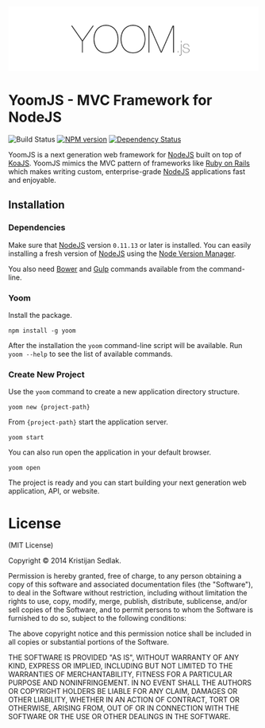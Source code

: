 ![YoomJS](https://raw.githubusercontent.com/xpepermint/yoomjs/master/logo.png)

# YoomJS - MVC Framework for NodeJS

![Build Status](https://travis-ci.org/xpepermint/yoomjs.svg?branch=master)
[![NPM version](https://badge.fury.io/js/yoom.svg)](http://badge.fury.io/js/yoom)
[![Dependency Status](https://gemnasium.com/xpepermint/yoomjs.svg)](https://gemnasium.com/xpepermint/yoomjs)

YoomJS is a next generation web framework for [NodeJS](http://nodejs.org/) built on top of [KoaJS](http://koajs.com/). YoomJS mimics the MVC pattern of frameworks like [Ruby on Rails](http://rubyonrails.org/) which makes writing custom, enterprise-grade [NodeJS](http://nodejs.org/) applications fast and enjoyable.

## Installation

### Dependencies

Make sure that [NodeJS](http://nodejs.org/) version `0.11.13` or later is installed. You can easily installing a fresh version of [NodeJS](http://nodejs.org/) using the [Node Version Manager](https://github.com/creationix/nvm).

You also need [Bower](http://www.bowserjs.org/) and [Gulp](http://gulpjs.com/) commands available from the command-line.

### Yoom

Install the package.

```
npm install -g yoom
```

After the installation the `yoom` command-line script will be available. Run `yoom --help` to see the list of available commands.

### Create New Project

Use the `yoom` command to create a new application directory structure.

```
yoom new {project-path}
```

From `{project-path}` start the application server.

```
yoom start
```

You can also run open the application in your default browser.

```
yoom open
```

The project is ready and you can start building your next generation web application, API, or website.


# License

(MIT License)

Copyright © 2014 Kristijan Sedlak.

Permission is hereby granted, free of charge, to any person obtaining a copy of this software and associated documentation files (the "Software"), to deal in the Software without restriction, including without limitation the rights to use, copy, modify, merge, publish, distribute, sublicense, and/or sell copies of the Software, and to permit persons to whom the Software is furnished to do so, subject to the following conditions:

The above copyright notice and this permission notice shall be included in all copies or substantial portions of the Software.

THE SOFTWARE IS PROVIDED "AS IS", WITHOUT WARRANTY OF ANY KIND, EXPRESS OR IMPLIED, INCLUDING BUT NOT LIMITED TO THE WARRANTIES OF MERCHANTABILITY, FITNESS FOR A PARTICULAR PURPOSE AND NONINFRINGEMENT. IN NO EVENT SHALL THE AUTHORS OR COPYRIGHT HOLDERS BE LIABLE FOR ANY CLAIM, DAMAGES OR OTHER LIABILITY, WHETHER IN AN ACTION OF CONTRACT, TORT OR OTHERWISE, ARISING FROM, OUT OF OR IN CONNECTION WITH THE SOFTWARE OR THE USE OR OTHER DEALINGS IN THE SOFTWARE.



<!--

## TO-DO / NOTES

* upgrade mongoose to use utils.inflactors
* emit events .on()
* I18n, add functions for date, string, arrays manipulation to ctx
* global yoom command-line re-run local ./node_modules/bin/yoom command (versions)

* Logging: http://koajs.com/#error-handling (winston)
* caching views (in memory)
* memory as default db

* HowTo KoaJS: https://github.com/koajs/examples, https://github.com/koajs/workshop
* Nginx as proxy
* doc: https://readthedocs.org/
* deployment: https://www.npmjs.org/package/forever
* deploy to heroku
* video doc like https://github.com/floatdrop/gulp-watch
* funding https://pledgie.com/
* add in a docs that you can do `alias node='node --harmony'`
* Run Multiple HTTP instances: http://koajs.com/#app-listen-
* Node cluster
* mongoose PR: https://github.com/LearnBoost/mongoose/issues/2231
* socket.io

## Features
* on top of koa
* middlewares
* MVC
* models
* controllers
* routes
* multiple connectors
* settings
* mongodb with mongoose
* we don't want to be limited to the style of database request (different modules, not trying to imitate like waterline because you loos flexability and db features)
* per-model database connection support
* command-line generators
* customize boot
* extend gulp task
* gulp: gulp {task}
* npm: npm install {package} --save
* bower: bower install {package} --save
* livereload: https://chrome.google.com/webstore/detail/livereload/jnihajbhpnppcggbcgedagnkighmdlei
* streams, gulp
* default assets coffee, less, lesshat
* extendable assets pipeline
* renderers
* session, cookies
* tasks are streams so you can pipe them all
* API response codes
- GET, found = 200
- GET, notfound = 204
- GET, route not found = 404
- POST, ok, 201
- /PUT/DELETE, ok, 200
- POST/PUT/DELETE, not found, 505
-->
